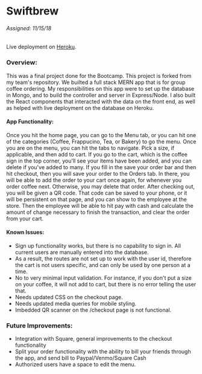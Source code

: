 # Swiftbrew
###### Assigned: 11/15/18

Live deployment on [Heroku](https://swiftbrew.herokuapp.com/home).

### Overview:
  This was a final project done for the Bootcamp. This project is forked from my team's repository. We builted a full stack MERN app that is for group coffee ordering. My responsibilities on this app were to set up the database in Mongo, and to build the controller and server in Express/Node. I also built the React components that interacted with the data on the front end, as well as helped with live deployment on the database on Heroku. 

#### App Functionality:
  Once you hit the home page, you can go to the Menu tab, or you can hit one of the categories (Coffee, Frappucino, Tea, or Bakery) to go the menu. Once you are on the menu, you can hit the tabs to navigate. Pick a size, if applicable, and then add to cart. If you go to the cart, which is the coffee sign in the top corner, you'll see your items have been added, and you can delete if you've added to many.
  If you fill in the save your order bar and then hit checkout, then you will save your order to the Orders tab. In there, you will be able to add the order to your cart once again, for whenever you order coffee next. Otherwise, you may delete that order.
  After checking out, you will be given a QR code. That code can be saved to your phone, or it will be persistent on that page, and you can show to the employee at the store. Then the employee will be able to hit pay with cash and calculate the amount of change necessary to finish the transaction, and clear the order from your cart.
  
#### Known Issues:
- Sign up functionality works, but there is no capability to sign in. All current users are manually entered into the database.
- As a result, the routes are not set up to work with the user id, therefore the cart is not users specific, and can only be used by one person at a time.
- No to very minimal input validation. For instance, if you don't put a size on your coffee, it will not add to cart, but there is no error telling the user that.
- Needs updated CSS on the checkout page.
- Needs updated media queries for mobile styling.
- Imbedded QR scanner on the /checkout page is not functional.

### Future Improvements:
- Integration with Square, general improvements to the checkout functionality
- Split your order functionality with the ability to bill your friends through the app, and send bill to Paypal/Venmo/Square Cash
- Authorized users have a space to edit the menu.
